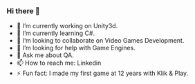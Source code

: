 ### Hi there 👋
- 🔭 I’m currently working on Unity3d.
- 🌱 I’m currently learning C#.
- 👯 I’m looking to collaborate on Video Games Development.
- 🤔 I’m looking for help with Game Engines.
- 💬 Ask me about QA.
- 📫 How to reach me: Linkedin
- ⚡ Fun fact: I made my first game at 12 years with Klik & Play.
